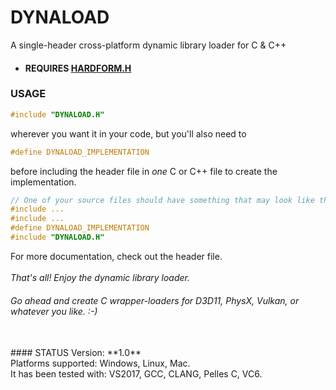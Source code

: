 # DYNALOAD
A single-header cross-platform dynamic library loader for C &amp; C++
- #### REQUIRES [HARDFORM.H](https://github.com/PcNm/HARDFORM)
### USAGE
```c
#include "DYNALOAD.H"
```
wherever you want it in your code, but you'll also need to 
```c
#define DYNALOAD_IMPLEMENTATION
```
before including the header file in *one* C or C++ file to create the implementation.
<br>
```c
// One of your source files should have something that may look like this
#include ...  
#include ...  
#define DYNALOAD_IMPLEMENTATION  
#include "DYNALOAD.H"  
```
For more documentation, check out the header file.
<br><br>
*That's all! Enjoy the dynamic library loader.* <br>
###### Go ahead and create C wrapper-loaders for D3D11, PhysX, Vulkan, or whatever you like. :-)
<br>
#### STATUS
Version: **1.0** <br>
Platforms supported: Windows, Linux, Mac. <br>
It has been tested with: VS2017, GCC, CLANG, Pelles C, VC6.
<br><br>
